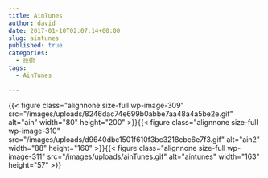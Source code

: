```yaml
---
title: AinTunes
author: david
date: 2017-01-10T02:07:14+00:00
slug: aintunes
published: true
categories:
  - 技術
tags:
  - AinTunes

---
```

{{< figure class="alignnone size-full wp-image-309" src="/images/uploads/8246dac74e699b0abbe7aa48a4a5be2e.gif" alt="ain" width="80" height="200" >}}{{< figure class="alignnone size-full wp-image-310" src="/images/uploads/d9640dbc1501f610f3bc3218cbc6e7f3.gif" alt="ain2" width="88" height="160" >}}{{< figure class="alignnone size-full wp-image-311" src="/images/uploads/ainTunes.gif" alt="aintunes" width="163" height="57" >}}

 [1]: http://backham.me/blog/wp-content/uploads/2017/01/8246dac74e699b0abbe7aa48a4a5be2e.gif
 [2]: http://backham.me/blog/wp-content/uploads/2017/01/d9640dbc1501f610f3bc3218cbc6e7f3.gif
 [3]: http://backham.me/blog/wp-content/uploads/2017/01/ainTunes.gif